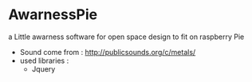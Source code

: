 AwarnessPie
===========

a Little awarness software for open space design to fit on raspberry Pie


* Sound come from : http://publicsounds.org/c/metals/
* used libraries : 
	* Jquery

